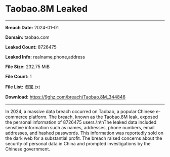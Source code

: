 # Taobao.8M Leaked

------------
**Breach Date:** 2024-01-01

**Domain:** taobao.com

**Leaked Count:** 8726475

**Leaked Info:** realname,phone,address

**File Size:** 232.75 MiB

**File Count:** 1

**File List:** 淘宝.txt

**Download:** https://9ghz.com/breach/Taobao.8M_344846

------------
In 2024, a massive data breach occurred on Taobao, a popular Chinese e-commerce platform. The breach, known as the Taobao.8M leak, exposed the personal information of 8726475 users.\n\nThe leaked data included sensitive information such as names, addresses, phone numbers, email addresses, and hashed passwords. This information was reportedly sold on the dark web for a substantial profit. The breach raised concerns about the security of personal data in China and prompted investigations by the Chinese government.

